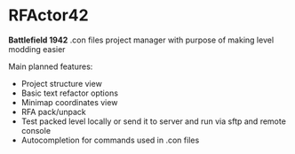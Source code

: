 # RFActor42

**Battlefield 1942** .con files project manager with purpose of making level modding easier

Main planned features:
- Project structure view
- Basic text refactor options
- Minimap coordinates view
- RFA pack/unpack
- Test packed level locally or send it to server and run via sftp and remote console
- Autocompletion for commands used in .con files